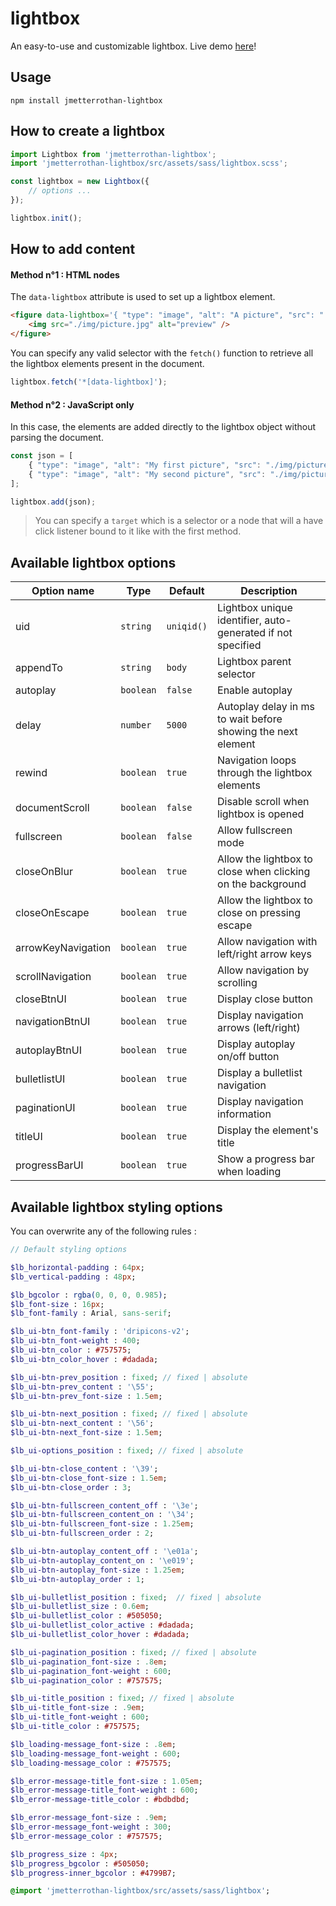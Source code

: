# lightbox
An easy-to-use and customizable lightbox. Live demo [here](http://projects.metter-rothan.fr/lightbox/)!

## Usage

```
npm install jmetterrothan-lightbox
```

## How to create a lightbox

```javascript
import Lightbox from 'jmetterrothan-lightbox';
import 'jmetterrothan-lightbox/src/assets/sass/lightbox.scss';

const lightbox = new Lightbox({
    // options ...
});

lightbox.init();
```

## How to add content

#### Method  n°1 : HTML nodes
The `data-lightbox` attribute is used to set up a lightbox element.

``` html
<figure data-lightbox='{ "type": "image", "alt": "A picture", "src": "./img/picture_2880w.jpg" }'>
    <img src="./img/picture.jpg" alt="preview" />
</figure>
```

You can specify any valid selector with the `fetch()` function to retrieve all the lightbox elements present in the document.

``` javascript
lightbox.fetch('*[data-lightbox]');
```


#### Method  n°2 : JavaScript only
In this case, the elements are added directly to the lightbox object without parsing the document.

``` javascript
const json = [
    { "type": "image", "alt": "My first picture", "src": "./img/picture1_2880w.jpg", "target": "#my-button" },
    { "type": "image", "alt": "My second picture", "src": "./img/picture2_2880w.jpg" },
];

lightbox.add(json);
```

> You can specify a `target` which is a selector or a node that will a have click listener bound to it like with the first method.

## Available lightbox options

| Option name | Type | Default | Description |
| --- | --- | --- | --- |
| uid | `string` | `uniqid()` | Lightbox unique identifier, auto-generated if not specified |
| appendTo | `string` | `body` | Lightbox parent selector |
| autoplay | `boolean` | `false` | Enable autoplay |
| delay | `number` | `5000` | Autoplay delay in ms to wait before showing the next element |
| rewind | `boolean` | `true` | Navigation loops through the lightbox elements |
| documentScroll | `boolean` | `false` | Disable scroll when lightbox is opened |
| fullscreen | `boolean` | `false` | Allow fullscreen mode |
| closeOnBlur | `boolean` | `true` | Allow the lightbox to close when clicking on the background |
| closeOnEscape | `boolean` | `true` | Allow the lightbox to close on pressing escape |
| arrowKeyNavigation | `boolean` | `true` | Allow navigation with left/right arrow keys |
| scrollNavigation | `boolean` | `true` | Allow navigation by scrolling |
| closeBtnUI | `boolean` | `true` | Display close button |
| navigationBtnUI | `boolean` | `true` | Display navigation arrows (left/right) |
| autoplayBtnUI | `boolean` | `true` | Display autoplay on/off button |
| bulletlistUI | `boolean` | `true` | Display a bulletlist navigation |
| paginationUI | `boolean` | `true` | Display navigation information |
| titleUI | `boolean` | `true` | Display the element's title |
| progressBarUI | `boolean` | `true` | Show a progress bar when loading |

## Available lightbox styling options

You can overwrite any of the following rules :

```sass
// Default styling options

$lb_horizontal-padding : 64px;
$lb_vertical-padding : 48px;

$lb_bgcolor : rgba(0, 0, 0, 0.985);
$lb_font-size : 16px;
$lb_font-family : Arial, sans-serif;

$lb_ui-btn_font-family : 'dripicons-v2';
$lb_ui-btn_font-weight : 400;
$lb_ui-btn_color : #757575;
$lb_ui-btn_color_hover : #dadada;

$lb_ui-btn-prev_position : fixed; // fixed | absolute
$lb_ui-btn-prev_content : '\55';
$lb_ui-btn-prev_font-size : 1.5em;

$lb_ui-btn-next_position : fixed; // fixed | absolute
$lb_ui-btn-next_content : '\56';
$lb_ui-btn-next_font-size : 1.5em;

$lb_ui-options_position : fixed; // fixed | absolute

$lb_ui-btn-close_content : '\39';
$lb_ui-btn-close_font-size : 1.5em;
$lb_ui-btn-close_order : 3;

$lb_ui-btn-fullscreen_content_off : '\3e';
$lb_ui-btn-fullscreen_content_on : '\34';
$lb_ui-btn-fullscreen_font-size : 1.25em;
$lb_ui-btn-fullscreen_order : 2;

$lb_ui-btn-autoplay_content_off : '\e01a';
$lb_ui-btn-autoplay_content_on : '\e019';
$lb_ui-btn-autoplay_font-size : 1.25em;
$lb_ui-btn-autoplay_order : 1;

$lb_ui-bulletlist_position : fixed;  // fixed | absolute
$lb_ui-bulletlist_size : 0.6em;
$lb_ui-bulletlist_color : #505050;
$lb_ui-bulletlist_color_active : #dadada;
$lb_ui-bulletlist_color_hover : #dadada;

$lb_ui-pagination_position : fixed; // fixed | absolute
$lb_ui-pagination_font-size : .8em;
$lb_ui-pagination_font-weight : 600;
$lb_ui-pagination_color : #757575;

$lb_ui-title_position : fixed; // fixed | absolute
$lb_ui-title_font-size : .9em;
$lb_ui-title_font-weight : 600;
$lb_ui-title_color : #757575;

$lb_loading-message_font-size : .8em;
$lb_loading-message_font-weight : 600;
$lb_loading-message_color : #757575;

$lb_error-message-title_font-size : 1.05em;
$lb_error-message-title_font-weight : 600;
$lb_error-message-title_color : #bdbdbd;

$lb_error-message_font-size : .9em;
$lb_error-message_font-weight : 300;
$lb_error-message_color : #757575;

$lb_progress_size : 4px;
$lb_progress_bgcolor : #505050;
$lb_progress-inner_bgcolor : #4799B7;

@import 'jmetterrothan-lightbox/src/assets/sass/lightbox';
```
